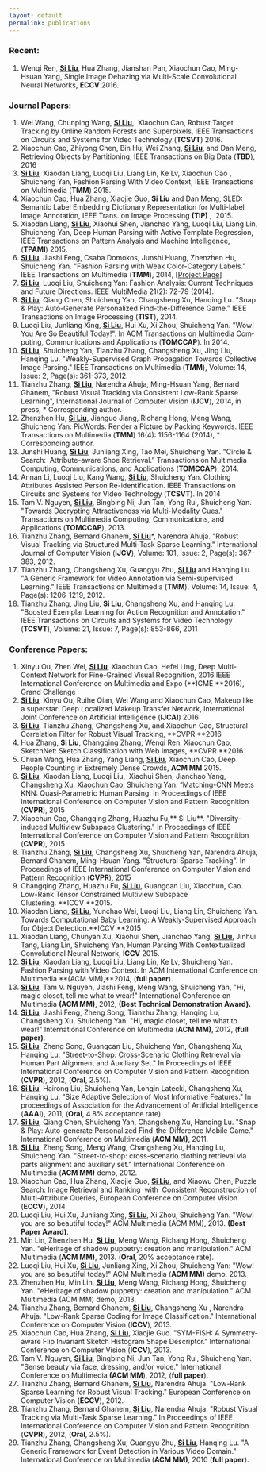 ```yaml
---
layout: default
permalink: publications
---
```


### Recent:
1. Wenqi Ren, **<u>Si Liu</u>**, Hua Zhang, Jianshan Pan, Xiaochun Cao, Ming-Hsuan Yang, Single Image Dehazing via Multi-Scale Convolutional Neural Networks, **ECCV** 2016. 


### Journal Papers:


1. Wei Wang, Chunping Wang, **<u>Si Liu</u>**,  Xiaochun Cao, Robust Target Tracking by Online Random Forests and Superpixels, IEEE Transactions on Circuits and Systems for Video Technology (**TCSVT**) 2016.
2. Xiaochun Cao, Zhiyong Chen, Bin Hu, Wei Zhang, **<u>Si Liu</u>**, and Dan Meng, Retrieving Objects by Partitioning, IEEE Transactions on Big Data (**TBD**), 2016
3. **<u>Si Liu</u>**, Xiaodan Liang, Luoqi Liu, Liang Lin, Ke Lv, Xiaochun Cao , Shuicheng Yan, Fashion Parsing With Video Context, IEEE Transactions on Multimedia (**TMM**) 2015. 
4. Xiaochun Cao, Hua Zhang, Xiaojie Guo, **<u>Si Liu</u>** and Dan Meng, SLED: Semantic Label Embedding Dictionary Representation for Multi-label Image Annotation, IEEE Trans. on Image Processing **(TIP)** ,  2015.
5. Xiaodan Liang, **<u>Si Liu</u>**, Xiaohui Shen, Jianchao Yang, Luoqi Liu, Liang Lin, Shuicheng Yan, Deep Human Parsing with Active Template Regression, IEEE Transactions on Pattern Analysis and Machine Intelligence, (**TPAMI**) 2015.
6. **<u>Si Liu</u>**, Jiashi Feng, Csaba Domokos, Junshi Huang, Zhenzhen Hu, Shuicheng Yan. "Fashion Parsing with Weak Color-Category Labels." IEEE Transactions on Multimedia (**TMM**), 2014, [[Project Page](https://sites.google.com/site/fashionparsing/home)]
7. **<u>Si Liu</u>**, Luoqi Liu, Shuicheng Yan: Fashion Analysis: Current Techniques and Future Directions. IEEE MultiMedia 21(2): 72-79 (2014).
8. **<u>Si Liu</u>**, Qiang Chen, Shuicheng Yan, Changsheng Xu, Hanqing Lu. "Snap & Play: Auto-Generate Personalized Find-the-Difference Game." IEEE Transactions on Image Processing (**TIST**), 2014.
9. Luoqi Liu, Jun­liang Xing, **<u>Si Liu</u>**, Hui Xu, Xi Zhou, Shuicheng Yan. "Wow! You Are So Beau­ti­ful Today!". In ACM Trans­ac­tions on Mul­ti­me­dia Com­put­ing, Com­mu­ni­ca­tions and Ap­pli­ca­tions (**TOM­C­CAP**). In 2014.
10. **<u>Si Liu</u>**, Shuicheng Yan, Tianzhu Zhang, Changsheng Xu, Jing Liu, Hanqing Lu. "Weakly-Supervised Graph Propagation Towards Collective Image Parsing." IEEE Transactions on Multimedia (**TMM**), Volume: 14, Issue: 2, Page(s): 361-373, 2012.
11. Tianzhu Zhang, **<u>Si Liu</u>**, Narendra Ahuja, Ming-Hsuan Yang, Bernard Ghanem, "Robust Visual Tracking via Consistent Low-Rank Sparse Learning", International Journal of Computer Vision (**IJCV**), 2014, in press, * Corresponding author.
12. Zhenzhen Hu, **<u>Si Liu</u>**, Jianguo Jiang, Richang Hong, Meng Wang, Shuicheng Yan: PicWords: Render a Picture by Packing Keywords. IEEE Transactions on Multimedia (**TMM**) 16(4): 1156-1164 (2014), * Corresponding author.
13. Junshi Huang, **<u>Si Liu</u>**, Junliang Xing, Tao Mei, Shuicheng Yan. "Circle & Search:  Attribute-aware Shoe Retrieval.” Transactions on Multimedia Computing, Communications, and Applications (**TOMCCAP**), 2014.
14. Annan Li, Luoqi Liu, Kang Wang, **<u>Si Liu</u>**, Shuicheng Yan. Clothing Attributes Assisted Person Re-identification. IEEE Transactions on Circuits and Systems for Video Technology (**TCSVT**). In 2014
15. Tam V. Nguyen, **<u>Si Liu</u>**, Bingbing Ni, Jun Tan, Yong Rui, Shuicheng Yan. "Towards Decrypting Attractiveness via Multi-Modality Cues." Transactions on Multimedia Computing, Communications, and Applications (**TOMCCAP**), 2013.
16. Tianzhu Zhang, Bernard Ghanem, **<u>Si Liu</u>***, Narendra Ahuja. "Robust Visual Tracking via Structured Multi-Task Sparse Learning." International Journal of Computer Vision (**IJCV**), Volume: 101, Issue: 2, Page(s): 367-383, 2012.
17. Tianzhu Zhang, Changsheng Xu, Guangyu Zhu, **<u>Si Liu</u>** and Hanqing Lu. "A Generic Framework for Video Annotation via Semi-supervised Learning." IEEE Transactions on Multimedia (**TMM**), Volume: 14, Issue: 4, Page(s): 1206-1219, 2012.
18. Tianzhu Zhang, Jing Liu, **<u>Si Liu</u>**, Changsheng Xu, and Hanqing Lu. "Boosted Exemplar Learning for Action Recognition and Annotation." IEEE Transactions on Circuits and Systems for Video Technology (**TCSVT**), Volume: 21, Issue: 7, Page(s): 853-866, 2011

### Conference Papers:

1. Xinyu Ou, Zhen Wei, **<u>Si Liu</u>**, Xiaochun Cao, Hefei Ling, Deep Multi-Context Network for Fine-Grained Visual Recognition, 2016 IEEE International Conference on Multimedia and Expo (**ICME **2016), Grand Challenge
2. **<u>Si Liu</u>**, Xinyu Ou, Ruihe Qian, Wei Wang and Xiaochun Cao, Makeup like a superstar: Deep Localized Makeup Transfer Network, International Joint Conference on Artificial Intelligence (**IJCAI**) 2016
3. **<u>Si Liu</u>**, Tianzhu Zhang, Changsheng Xu, and Xiaochun Cao, Structural Correlation Filter for Robust Visual Tracking, **CVPR **2016
4. Hua Zhang, **<u>Si Liu</u>**, Changqing Zhang, Wenqi Ren, Xiaochun Cao, SketchNet: Sketch Classification with Web Images, **CVPR **2016
5. Chuan Wang, Hua Zhang, Yang Liang, **<u>Si Liu</u>**, Xiaochun Cao, Deep People Counting in Extremely Dense Crowds, **ACM MM** 2015.
6. **<u>Si Liu</u>**, Xiaodan Liang, Luoqi Liu,  Xiaohui Shen, Jianchao Yang, Changsheng Xu, Xiaochun Cao, Shuicheng Yan. “Matching-CNN Meets KNN: Quasi-Parametric Human Parsing. In Proceedings of IEEE International Conference on Computer Vision and Pattern Recognition (**CVPR**), 2015
7. Xiaochun Cao, Changqing Zhang, Huazhu Fu,** Si Liu**. "Diversity-induced Multiview Subspace Clustering." In Proceedings of IEEE International Conference on Computer Vision and Pattern Recognition (**CVPR**), 2015
8. Tianzhu Zhang, **<u>Si Liu</u>**, Changsheng Xu, Shuicheng Yan, Narendra Ahuja, Bernard Ghanem, Ming-Hsuan Yang. "Structural Sparse Tracking". In Proceedings of IEEE International Conference on Computer Vision and Pattern Recognition (**CVPR**), 2015
9. Changqing Zhang, Huazhu Fu, **<u>Si Liu</u>**, Guangcan Liu, Xiaochun, Cao. Low-Rank Tensor Constrained Multiview Subspace Clustering. **ICCV **2015.
10. Xiaodan Liang, **<u>Si Liu</u>**, Yunchao Wei, Luoqi Liu, Liang Lin, Shuicheng Yan. Towards Computational Baby Learning: A Weakly-Supervised Approach for Object Detection.**ICCV **2015
11. Xiaodan Liang, Chunyan Xu, Xiaohui Shen, Jianchao Yang, **<u>Si Liu</u>**, Jinhui Tang, Liang Lin, Shuicheng Yan, Human Parsing With Contextualized Convolutional Neural Network, **ICCV** 2015.
12. **<u>Si Liu</u>**, Xiaodan Liang, Luoqi Liu, Liang Lin, Ke Lv, Shuicheng Yan. Fashion Parsing with Video Context. In ACM International Conference on Multimedia **(ACM MM),**2014, (**full paper**).
13. **<u>Si Liu</u>**, Tam V. Nguyen, Jiashi Feng, Meng Wang, Shuicheng Yan, "Hi, magic closet, tell me what to wear!" International Conference on Multimedia **(ACM MM)**, 2012, **(Best Technical Demonstration Award).**
14. **<u>Si Liu</u>**, Jiashi Feng, Zheng Song, Tianzhu Zhang, Hanqing Lu, Changsheng Xu, Shuicheng Yan. "Hi, magic closet, tell me what to wear!" International Conference on Multimedia (**ACM MM)**, 2012, (**full paper)**.
15. **<u>Si Liu</u>**, Zheng Song, Guangcan Liu, Shuicheng Yan, Changsheng Xu, Hanqing Lu. "Street-to-Shop: Cross-Scenario Clothing Retrieval via Human Part Alignment and Auxiliary Set." In Proceedings of IEEE International Conference on Computer Vision and Pattern Recognition (**CVPR**), 2012, (**Oral**, 2.5%).
16. **<u>Si Liu</u>**, Hairong Liu, Shuicheng Yan, Longin Latecki, Changsheng Xu, Hanqing Lu. "Size Adaptive Selection of Most Informative Features." In proceedings of Association for the Advancement of Artificial Intelligence (**AAAI**), 2011, (**Oral**, 4.8% acceptance rate).
17. **<u>Si Liu</u>**, Qiang Chen, Shuicheng Yan, Changsheng Xu, Hanqing Lu. "Snap & Play: Auto-generate Personalized Find-the-Difference Mobile Game." International Conference on Multimedia (**ACM MM)**, 2011.
18. **<u>Si Liu</u>**, Zheng Song, Meng Wang, Changsheng Xu, Hanqing Lu, Shuicheng Yan. "Street-to-shop: cross-scenario clothing retrieval via parts alignment and auxiliary set." International Conference on Multimedia (**ACM MM)** demo, 2012.
19. Xiaochun Cao, Hua Zhang, Xiaojie Guo, **<u>Si Liu</u>**, and Xiaowu Chen, Puzzle Search: Image Retrieval and Ranking  with  Consistent Reconstruction of Multi-Attribute Queries, European Conference on Computer Vision (**ECCV**), 2014.
20. Luoqi Liu, Hui Xu, Junliang Xing, **<u>Si Liu</u>**, Xi Zhou, Shuicheng Yan. "Wow! you are so beautiful today!" ACM Multimedia (ACM MM), 2013. **(Best Paper Award)**.
21. Min Lin, Zhenzhen Hu, **<u>Si Liu</u>**, Meng Wang, Richang Hong, Shuicheng Yan. "eHeritage of shadow puppetry: creation and manipulation." ACM Multimedia (**ACM MM)**, 2013. (**Oral**, 20% acceptance rate).
22. Luoqi Liu, Hui Xu, **<u>Si Liu</u>**, Junliang Xing, Xi Zhou, Shuicheng Yan: "Wow! you are so beautiful today!" ACM Multimedia (**ACM MM)** demo, 2013.
23. Zhenzhen Hu, Min Lin, **<u>Si Liu</u>**, Meng Wang, Richang Hong, Shuicheng Yan. "eHeritage of shadow puppetry: creation and manipulation." ACM Multimedia (ACM MM) demo, 2013.
24. Tianzhu Zhang, Bernard Ghanem, **<u>Si Liu</u>**, Changsheng Xu , Narendra Ahuja. "Low-Rank Sparse Coding for Image Classification." International Conference on Computer Vision (**ICCV**), 2013.
25. Xiaochun Cao, Hua Zhang, **<u>Si Liu</u>**, Xiaojie Guo. "SYM-FISH: A Symmetry-aware Flip Invariant Sketch Histogram Shape Descriptor." International Conference on Computer Vision (**ICCV**), 2013.
26. Tam V. Nguyen, **<u>Si Liu</u>**, Bingbing Ni, Jun Tan, Yong Rui, Shuicheng Yan. "Sense beauty via face, dressing, and/or voice." International Conference on Multimedia **(ACM MM**), 2012, (**full paper**).
27. Tianzhu Zhang, Bernard Ghanem, **<u>Si Liu</u>**, Narendra Ahuja. "Low-Rank Sparse Learning for Robust Visual Tracking." European Conference on Computer Vision (**ECCV**), 2012.
28. Tianzhu Zhang, Bernard Ghanem, **<u>Si Liu</u>**, Narendra Ahuja. "Robust Visual Tracking via Multi-Task Sparse Learning." In Proceedings of IEEE International Conference on Computer Vision and Pattern Recognition (**CVPR**), 2012, (**Oral**, 2.5%).
29. Tianzhu Zhang, Changsheng Xu, Guangyu Zhu, **<u>Si Liu</u>**, Hanqing Lu. "A Generic Framework for Event Detection in Various Video Domain." International Conference on Multimedia (**ACM MM)**, 2010 (**full paper**).

